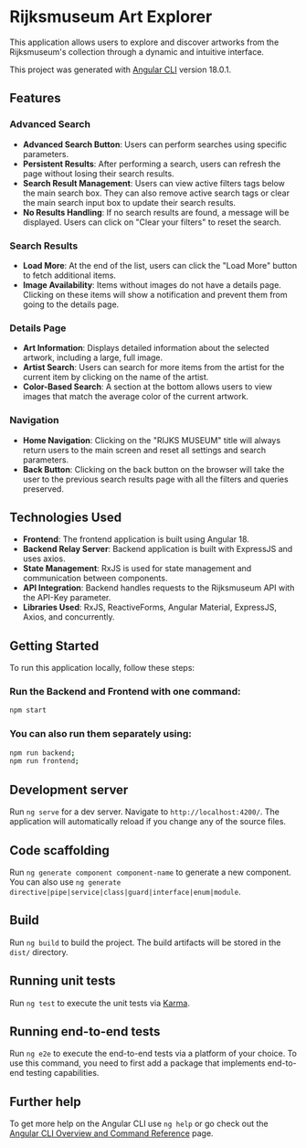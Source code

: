 # Rijksmuseum Art Explorer

This application allows users to explore and discover artworks from the Rijksmuseum's collection through a dynamic and intuitive interface.

This project was generated with [Angular CLI](https://github.com/angular/angular-cli) version 18.0.1.

## Features

### Advanced Search
- **Advanced Search Button**: Users can perform searches using specific parameters.
- **Persistent Results**: After performing a search, users can refresh the page without losing their search results.
- **Search Result Management**: Users can view active filters tags below the main search box. They can also remove active search tags or clear the main search input box to update their search results.
- **No Results Handling**: If no search results are found, a message will be displayed. Users can click on "Clear your filters" to reset the search.

### Search Results
- **Load More**: At the end of the list, users can click the "Load More" button to fetch additional items.
- **Image Availability**: Items without images do not have a details page. Clicking on these items will show a notification and prevent them from going to the details page.

### Details Page
- **Art Information**: Displays detailed information about the selected artwork, including a large, full image.
- **Artist Search**: Users can search for more items from the artist for the current item by clicking on the name of the artist.
- **Color-Based Search**: A section at the bottom allows users to view images that match the average color of the current artwork.

### Navigation
- **Home Navigation**: Clicking on the "RIJKS MUSEUM" title will always return users to the main screen and reset all settings and search parameters.
- **Back Button**: Clicking on the back button on the browser will take the user to the previous search results page with all the filters and queries preserved.

## Technologies Used
- **Frontend**: The frontend application is built using Angular 18.
- **Backend Relay Server**: Backend application is built with ExpressJS and uses axios.
- **State Management**: RxJS is used for state management and communication between components.
- **API Integration**: Backend handles requests to the Rijksmuseum API with the API-Key parameter.
- **Libraries Used**: RxJS, ReactiveForms, Angular Material, ExpressJS, Axios, and concurrently.

## Getting Started

To run this application locally, follow these steps:

### Run the Backend and Frontend with one command:
```bash
npm start
```

### You can also run them separately using:
```bash
npm run backend;
npm run frontend;
```

## Development server

Run `ng serve` for a dev server. Navigate to `http://localhost:4200/`. The application will automatically reload if you change any of the source files.

## Code scaffolding

Run `ng generate component component-name` to generate a new component. You can also use `ng generate directive|pipe|service|class|guard|interface|enum|module`.

## Build

Run `ng build` to build the project. The build artifacts will be stored in the `dist/` directory.

## Running unit tests

Run `ng test` to execute the unit tests via [Karma](https://karma-runner.github.io).

## Running end-to-end tests

Run `ng e2e` to execute the end-to-end tests via a platform of your choice. To use this command, you need to first add a package that implements end-to-end testing capabilities.

## Further help

To get more help on the Angular CLI use `ng help` or go check out the [Angular CLI Overview and Command Reference](https://angular.dev/tools/cli) page.
